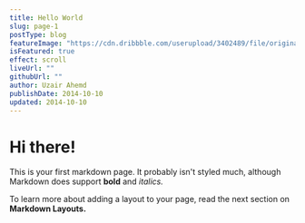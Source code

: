 ```yaml
---
title: Hello World
slug: page-1
postType: blog
featureImage: "https://cdn.dribbble.com/userupload/3402489/file/original-18e49b3056d6c0fc67614e98f5fa9f11.jpg?compress=1&resize=1200x900"
isFeatured: true
effect: scroll
liveUrl: ""
githubUrl: ""
author: Uzair Ahemd
publishDate: 2014-10-10
updated: 2014-10-10
---
```


# Hi there!

This is your first markdown page. It probably isn't styled much, although
Markdown does support **bold** and _italics._

To learn more about adding a layout to your page, read the next section on **Markdown Layouts.**
